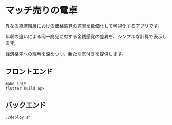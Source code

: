 # マッチ売りの電卓

異なる経済階層における価格感覚の差異を数値化して可視化するアプリです。

年収の違いによる同一商品に対する金銭感覚の差異を、シンプルな計算で表示します。

経済格差への理解を深めつつ、新たな気付きを提供します。

## フロントエンド

```shell
make init
flutter build apk
```

## バックエンド

```shell
./deploy.sh
```
